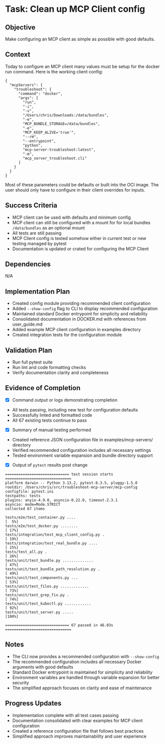 # Task: Clean up MCP Client config

## Objective
Make configuring an MCP client as simple as possible with good defaults.

## Context
Today to configure an MCP client many values must be setup for the docker run command. Here is the working client config:

```
{  
  "mcpServers": {
    "troubleshoot": {
      "command": "docker",
      "args": [
        "run",
        "-i",
        "-v",
        "/Users/chris/Downloads:/data/bundles",
        "-e",
        "MCP_BUNDLE_STORAGE=/data/bundles",
        "-e",
        "MCP_KEEP_ALIVE='true'",
        "--rm",
        "--entrypoint", 
        "python",
        "mcp-server-troubleshoot:latest",
        "-m",
        "mcp_server_troubleshoot.cli"
      ]
    }
  }
}
```

Most of these parameters could be defaults or built into the OCI image. The user should only have to configure in their client overrides for inputs.

## Success Criteria
- MCP client can be used with defaults and minimum config
- MCP client can still be configured with a mount for for local bundles `/data/bundles` as an optional mount
- All tests are still passing
- MCP Client config is tested somehow either in current test or new testing managed by pytest
- Documentation is updated or crated for configuring the MCP Client

## Dependencies
N/A

## Implementation Plan
- Created config module providing recommended client configuration
- Added `--show-config` flag to CLI to display recommended configuration
- Maintained standard Docker entrypoint for simplicity and reliability
- Consolidated documentation in DOCKER.md with references from user_guide.md
- Added example MCP client configuration in examples directory
- Created integration tests for the configuration module

## Validation Plan
- Run full pytest suite
- Run lint and code formatting checks
- Verify documentation clarity and completeness

## Evidence of Completion
- [x] Command output or logs demonstrating completion
- All tests passing, including new test for configuration defaults
- Successfully linted and formatted code
- All 67 existing tests continue to pass
- [x] Summary of manual testing performed
- Created reference JSON configuration file in examples/mcp-servers/ directory
- Verified recommended configuration includes all necessary settings
- Tested environment variable expansion and bundle directory support
- [x] Output of `pytest` results post change
```
============================= test session starts ==============================
platform darwin -- Python 3.13.2, pytest-8.3.5, pluggy-1.5.0
rootdir: /Users/chris/src/troubleshoot-mcp-server/mcp-config
configfile: pytest.ini
testpaths: tests
plugins: anyio-4.9.0, asyncio-0.22.0, timeout-2.3.1
asyncio: mode=Mode.STRICT
collected 67 items

tests/e2e/test_container.py ....                                         [  5%]
tests/e2e/test_docker.py ........                                        [ 17%]
tests/integration/test_mcp_client_config.py .                            [ 19%]
tests/integration/test_real_bundle.py ....                               [ 25%]
tests/test_all.py .                                                      [ 26%]
tests/unit/test_bundle.py ..............                                 [ 47%]
tests/unit/test_bundle_path_resolution.py .                              [ 49%]
tests/unit/test_components.py ...                                        [ 53%]
tests/unit/test_files.py .............                                   [ 73%]
tests/unit/test_grep_fix.py .                                            [ 74%]
tests/unit/test_kubectl.py ............                                  [ 92%]
tests/unit/test_server.py .....                                          [100%]

============================= 67 passed in 46.03s ==============================
```

## Notes
- The CLI now provides a recommended configuration with `--show-config`
- The recommended configuration includes all necessary Docker arguments with good defaults
- Standard Docker entrypoint is maintained for simplicity and reliability
- Environment variables are handled through variable expansion for better security
- The simplified approach focuses on clarity and ease of maintenance

## Progress Updates
- Implementation complete with all test cases passing
- Documentation consolidated with clear examples for MCP client configuration
- Created a reference configuration file that follows best practices
- Simplified approach improves maintainability and user experience
